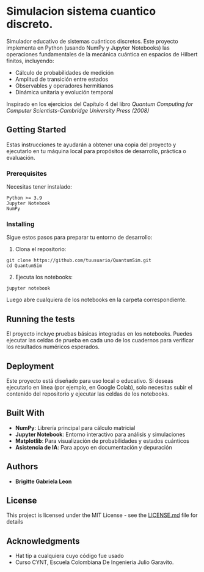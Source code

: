 # Simulacion sistema cuantico discreto.

Simulador educativo de sistemas cuánticos discretos.
Este proyecto implementa en Python (usando NumPy y Jupyter Notebooks) las operaciones fundamentales de la mecánica cuántica en espacios de Hilbert finitos, incluyendo:

- Cálculo de probabilidades de medición
- Amplitud de transición entre estados
- Observables y operadores hermitianos
- Dinámica unitaria y evolución temporal

Inspirado en los ejercicios del Capítulo 4 del libro _Quantum Computing for Computer Scientists-Cambridge University Press (2008)_

## Getting Started

Estas instrucciones te ayudarán a obtener una copia del proyecto y ejecutarlo en tu máquina local para propósitos de desarrollo, práctica o evaluación.

### Prerequisites
Necesitas tener instalado:

```
Python >= 3.9
Jupyter Notebook
NumPy
```

### Installing

Sigue estos pasos para preparar tu entorno de desarrollo:

1. Clona el repositorio:

```
git clone https://github.com/tuusuario/QuantumSim.git
cd QuantumSim
```

2. Ejecuta los notebooks:

```
jupyter notebook
```
Luego abre cualquiera de los notebooks en la carpeta correspondiente.

## Running the tests

El proyecto incluye pruebas básicas integradas en los notebooks.
Puedes ejecutar las celdas de prueba en cada uno de los cuadernos para verificar los resultados numéricos esperados.

## Deployment

Este proyecto está diseñado para uso local o educativo.
Si deseas ejecutarlo en línea (por ejemplo, en Google Colab), solo necesitas subir el contenido del repositorio y ejecutar las celdas de los notebooks.

## Built With

- **NumPy**: Librería principal para cálculo matricial  
- **Jupyter Notebook**: Entorno interactivo para análisis y simulaciones  
- **Matplotlib**: Para visualización de probabilidades y estados cuánticos  
- **Asistencia de IA**: Para apoyo en documentación y depuración

## Authors

* **Brigitte Gabriela Leon** 

## License

This project is licensed under the MIT License - see the [LICENSE.md](LICENSE.md) file for details

## Acknowledgments

* Hat tip a cualquiera cuyo código fue usado
* Curso CYNT, Escuela Colombiana De Ingenieria Julio Garavito.

